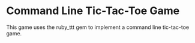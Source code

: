 Command Line Tic-Tac-Toe Game
========
This game uses the ruby_ttt gem to implement a command line tic-tac-toe game.